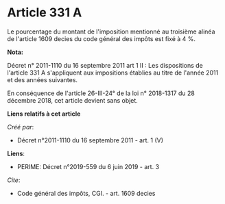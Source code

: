 # Article 331 A

Le pourcentage du montant de l'imposition mentionné au troisième alinéa de l'article 1609 decies du code général des impôts
est fixé à 4 %.

**Nota:**

Décret n° 2011-1110 du 16 septembre 2011 art 1 II : Les dispositions de l'article 331 A s'appliquent aux impositions établies
au titre de l'année 2011 et des années suivantes.

En conséquence de l'article 26-III-24° de la loi n° 2018-1317 du 28 décembre 2018, cet article devient sans objet.

**Liens relatifs à cet article**

_Créé par_:

  - Décret n°2011-1110 du 16 septembre 2011 - art. 1 (V)

**Liens**:

  - PERIME: Décret n°2019-559 du 6 juin 2019 - art. 3

_Cite_:

  - Code général des impôts, CGI. - art. 1609 decies
